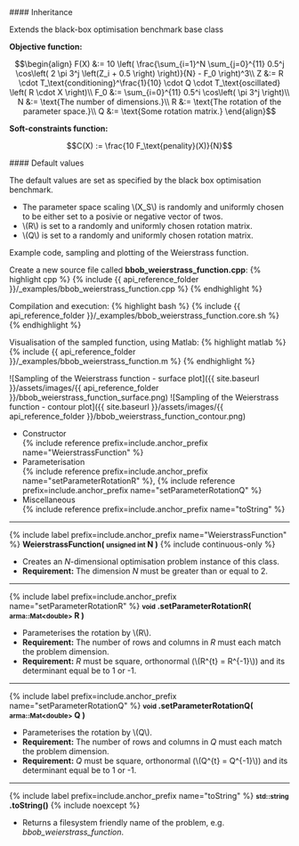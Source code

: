 <div class="custom-callout custom-callout-info">
#### Inheritance

Extends the black-box optimisation benchmark base class
</div>

**Objective function:**

$$\begin{align}
F(X) &:= 10 \left( \frac{\sum_{i=1}^N \sum_{j=0}^{11} 0.5^j \cos\left( 2 \pi 3^j \left(Z_i + 0.5 \right) \right)}{N}  - F_0 \right)^3\\
Z &:= R \cdot T_\text{conditioning}^\frac{1}{10} \cdot Q \cdot T_\text{oscillated} \left( R \cdot X \right)\\
F_0 &:= \sum_{i=0}^{11} 0.5^i \cos\left( \pi 3^j \right)\\
N &:= \text{The number of dimensions.}\\
R &:= \text{The rotation of the parameter space.}\\
Q &:= \text{Some rotation matrix.}
\end{align}$$

**Soft-constraints function:**

$$C(X) := \frac{10 F_\text{penality}(X)}{N}$$

<div class="custom-callout custom-callout-info">
#### Default values

The default values are set as specified by the black box optimisation benchmark.

- The parameter space scaling \\(X_S\\) is randomly and uniformly chosen to be either set to a posivie or negative vector of twos.
- \\(R\\) is set to a randomly and uniformly chosen rotation matrix.
- \\(Q\\) is set to a randomly and uniformly chosen rotation matrix.
</div>

Example code, sampling and plotting of the Weierstrass function.

Create a new source file called **bbob_weierstrass_function.cpp**:
{% highlight cpp %}
{% include {{ api_reference_folder }}/_examples/bbob_weierstrass_function.cpp %}
{% endhighlight %}

Compilation and execution:
{% highlight bash %}
{% include {{ api_reference_folder }}/_examples/bbob_weierstrass_function.core.sh %}
{% endhighlight %}

Visualisation of the sampled function, using Matlab:
{% highlight matlab %}
{% include {{ api_reference_folder }}/_examples/bbob_weierstrass_function.m %}
{% endhighlight %}

![Sampling of the Weierstrass function - surface plot]({{ site.baseurl }}/assets/images/{{ api_reference_folder }}/bbob_weierstrass_function_surface.png)
![Sampling of the Weierstrass function - contour plot]({{ site.baseurl }}/assets/images/{{ api_reference_folder }}/bbob_weierstrass_function_contour.png)

- Constructor<br>
  {% include reference prefix=include.anchor_prefix name="WeierstrassFunction" %}
- Parameterisation<br>
  {% include reference prefix=include.anchor_prefix name="setParameterRotationR" %}, {% include reference prefix=include.anchor_prefix name="setParameterRotationQ" %}
- Miscellaneous<br>
  {% include reference prefix=include.anchor_prefix name="toString" %}

---
{% include label prefix=include.anchor_prefix name="WeierstrassFunction" %}
**WeierstrassFunction( <small>unsigned int</small> N )** {% include continuous-only %}

- Creates an *N*-dimensional optimisation problem instance of this class.
- **Requirement:** The dimension *N* must be greater than or equal to 2.

---
{% include label prefix=include.anchor_prefix name="setParameterRotationR" %}
**<small>void</small> .setParameterRotationR( <small>arma::Mat&lt;double&gt;</small> R )**

- Parameterises the rotation by \\(R\\).
- **Requirement:** The number of rows and columns in *R* must each match the problem dimension.
- **Requirement:** *R* must be square, orthonormal (\\(R^{t} = R^{-1}\\)) and its determinant equal be to 1 or -1.

---
{% include label prefix=include.anchor_prefix name="setParameterRotationQ" %}
**<small>void</small> .setParameterRotationQ( <small>arma::Mat&lt;double&gt;</small> Q )**

- Parameterises the rotation by \\(Q\\).
- **Requirement:** The number of rows and columns in *Q* must each match the problem dimension.
- **Requirement:** *Q* must be square, orthonormal (\\(Q^{t} = Q^{-1}\\)) and its determinant equal be to 1 or -1.

---
{% include label prefix=include.anchor_prefix name="toString" %}
**<small>std::string</small> .toString()** {% include noexcept %}

- Returns a filesystem friendly name of the problem, e.g. *bbob_weierstrass_function*.


